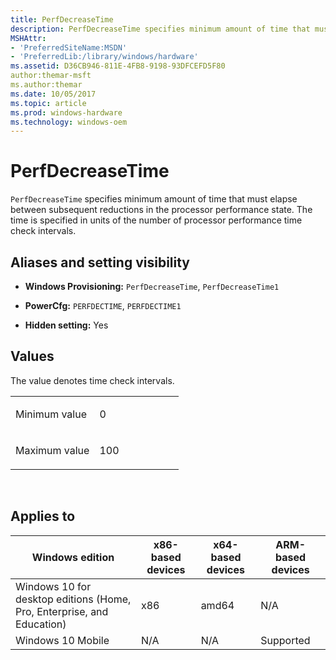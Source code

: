 ```yaml
---
title: PerfDecreaseTime
description: PerfDecreaseTime specifies minimum amount of time that must elapse between subsequent reductions in the processor performance state. The time is specified in units of the number of processor performance time check intervals.
MSHAttr:
- 'PreferredSiteName:MSDN'
- 'PreferredLib:/library/windows/hardware'
ms.assetid: D36CB946-811E-4FB8-9198-93DFCEFD5F80
author:themar-msft
ms.author:themar
ms.date: 10/05/2017
ms.topic: article
ms.prod: windows-hardware
ms.technology: windows-oem
---
```


# PerfDecreaseTime


`PerfDecreaseTime` specifies minimum amount of time that must elapse between subsequent reductions in the processor performance state. The time is specified in units of the number of processor performance time check intervals.

## <span id="Aliases_and_setting_visibility"></span><span id="aliases_and_setting_visibility"></span><span id="ALIASES_AND_SETTING_VISIBILITY"></span>Aliases and setting visibility


-   **Windows Provisioning:** `PerfDecreaseTime`, `PerfDecreaseTime1`

-   **PowerCfg:** `PERFDECTIME`, `PERFDECTIME1`

-   **Hidden setting:** Yes

## <span id="Values"></span><span id="values"></span><span id="VALUES"></span>Values


The value denotes time check intervals.

<table>
<colgroup>
<col width="50%" />
<col width="50%" />
</colgroup>
<tbody>
<tr class="odd">
<td><p>Minimum value</p></td>
<td><p>0</p></td>
</tr>
<tr class="even">
<td><p>Maximum value</p></td>
<td><p>100</p></td>
</tr>
</tbody>
</table>

 

## <span id="Applies_to"></span><span id="applies_to"></span><span id="APPLIES_TO"></span>Applies to


| Windows edition                                                        | x86-based devices | x64-based devices | ARM-based devices |
|------------------------------------------------------------------------|-------------------|-------------------|-------------------|
| Windows 10 for desktop editions (Home, Pro, Enterprise, and Education) | x86               | amd64             | N/A               |
| Windows 10 Mobile                                                      | N/A               | N/A               | Supported         |
